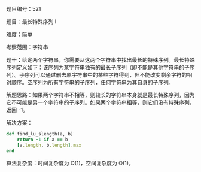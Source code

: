 题目编号：521

题目：最长特殊序列 Ⅰ

难度：简单

考察范围：字符串

题干：给定两个字符串，你需要从这两个字符串中找出最长的特殊序列。最长特殊序列定义如下：该序列为某字符串独有的最长子序列（即不能是其他字符串的子序列）。子序列可以通过删去原字符串中的某些字符得到，但不能改变剩余字符的相对顺序。空序列为所有字符串的子序列，任何字符串为其自身的子序列。

解题思路：如果两个字符串不相等，则较长的字符串本身就是最长特殊序列，因为它不可能是另一个字符串的子序列。如果两个字符串相等，则它们没有特殊序列，返回 -1。

解决方案：

```ruby
def find_lu_slength(a, b)
    return -1 if a == b
    [a.length, b.length].max
end
```

算法复杂度：时间复杂度为 O(1)，空间复杂度为 O(1)。